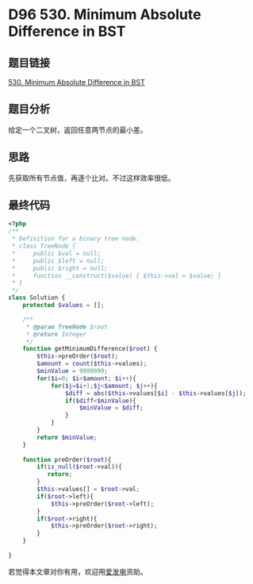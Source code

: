 # D96 530. Minimum Absolute Difference in BST

## 题目链接

[530. Minimum Absolute Difference in BST](https://leetcode.com/problems/minimum-absolute-difference-in-bst/)

## 题目分析

给定一个二叉树，返回任意两节点的最小差。

## 思路

先获取所有节点值，再逐个比对。不过这样效率很低。

## 最终代码

```php
<?php
/**
 * Definition for a binary tree node.
 * class TreeNode {
 *     public $val = null;
 *     public $left = null;
 *     public $right = null;
 *     function __construct($value) { $this->val = $value; }
 * }
 */
class Solution {
    protected $values = [];

    /**
     * @param TreeNode $root
     * @return Integer
     */
    function getMinimumDifference($root) {
        $this->preOrder($root);
        $amount = count($this->values);
        $minValue = 9999999;
        for($i=0; $i<$amount; $i++){
            for($j=$i+1;$j<$amount; $j++){
                $diff = abs($this->values[$i] - $this->values[$j]);
                if($diff<$minValue){
                    $minValue = $diff;
                }
            }
        }
        return $minValue;
    }
    
    function preOrder($root){
        if(is_null($root->val)){
           return; 
        }
        $this->values[] = $root->val;
        if($root->left){
            $this->preOrder($root->left);
        }
        if($root->right){
            $this->preOrder($root->right);
        }
    }
    
}
```

若觉得本文章对你有用，欢迎用[爱发电](https://afdian.net/@skys215)资助。

